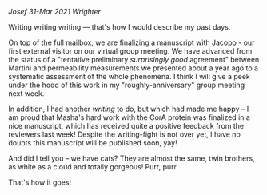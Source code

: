*Josef 31-Mar 2021*
*Wrighter*

Writing writing writing — that's how I would describe my past days. 

On top of the full mailbox, we are finalizing a manuscript with Jacopo - our first external visitor on our virtual group meeting.  We have advanced from the status of a "tentative preliminary _surprisingly good_ agreement" between Martini and permeability measurements we presented about a year ago to a systematic assessment of the whole phenomena.  I think I will give a peek under the hood of this work in my "roughly-anniversary" group meeting next week. 

In addition, I had another _writing_  to do, but which had made me happy – I am proud that Masha's hard work with the CorA protein was finalized in a nice manuscript, which has received quite a positive feedback from the reviewers last week!  Despite the writing-fight is not over yet, I have no doubts this manuscript will be published soon, yay!

And did I tell you – we have cats?  They are almost the same, twin brothers, as white as a cloud and totally gorgeous! Purr, purr.

That's how it goes!

